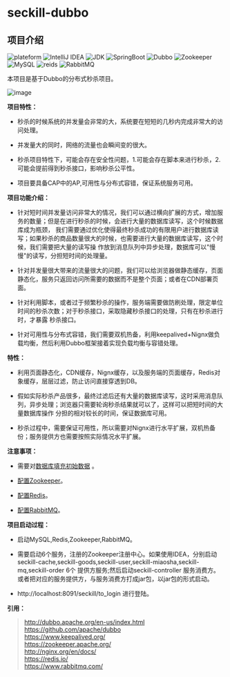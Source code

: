 # seckill-dubbo

## 项目介绍

![plateform](https://img.shields.io/badge/plateform-Linux-lightgrey.svg) 
![IntelliJ IDEA](https://img.shields.io/badge/IntelliJ%20IDEA-2018.1.2-8B0000.svg) 
![JDK](https://img.shields.io/badge/JDK-1.8.0_16-3A5FCD.svg) 
![SpringBoot](https://img.shields.io/badge/SpringBoot-2.1.6.RELEASE-blue.svg) 
![Dubbo](https://img.shields.io/badge/Dubbo-2.7.1-orange.svg) 
![Zookeeper](https://img.shields.io/badge/ZooKeeper-3.4.5-yellowgreen.svg) 
![MySQL](https://img.shields.io/badge/MySQL-8.0.16-brightgreen.svg) 
![reids](https://img.shields.io/badge/Redis-5.0.5-brightgreen.svg) 
![RabbitMQ](https://img.shields.io/badge/RabbitMQ-3.7.15-blue.svg) 



本项目是基于Dubbo的分布式秒杀项目。

![image](https://github.com/wtiscm/seckill-dubbo/blob/master/doc/demo.gif)

**项目特性：** 
- 秒杀的时候系统的并发量会非常的大，系统要在短短的几秒内完成非常大的访问处理。 

- 并发量大的同时，网络的流量也会瞬间变的很大。 

- 秒杀项目特性下，可能会存在安全性问题，1.可能会存在脚本来进行秒杀，2.可能会提前得到秒杀接口，影响秒杀公平性。 

- 项目要具备CAP中的AP,可用性与分布式容错，保证系统服务可用。

**项目功能介绍：**

- 针对短时间并发量访问非常大的情况，我们可以通过横向扩展的方式，增加服务的数量；但是在进行秒杀的时候，会进行大量的数据库读写，这个时候数据库成为瓶颈，
我们需要通过优化使得最终秒杀成功的有限用户进行数据库读写；如果秒杀的商品数量很大的时候，也需要进行大量的数据库读写，这个时候，我们需要把大量的读写操
作放到消息队列中异步处理，数据库可以"慢慢"的读写，分担短时间的处理量。

- 针对并发量很大带来的流量很大的问题，我们可以给浏览器做静态缓存，页面静态化，服务只返回访问所需要的数据而不是整个页面；或者在CDN部署页面。 

- 针对利用脚本，或者过于频繁秒杀的操作，服务端需要做防刷处理，限定单位时间的秒杀次数；对于秒杀接口，采取隐藏秒杀接口的处理，只有在秒杀进行时，才暴露
秒杀接口。 

- 针对可用性与分布式容错，我们需要双机热备，利用keepalived+Nignx做负载均衡，然后利用Dubbo框架接着实现负载均衡与容错处理。 


**特性：**

- 利用页面静态化，CDN缓存，Nignx缓存，以及服务端的页面缓存，Redis对象缓存，层层过滤，防止访问直接穿透到DB。

- 假如实际秒杀产品很多，最终过滤后还有大量的数据库读写，这时采用消息队列，异步处理；浏览器只需要轮询秒杀结果就可以了，这样可以把短时间的大量数据库操作
分担的相对较长的时间，保证数据库可用。

- 秒杀过程中，需要保证可用性，所以需要对Nignx进行水平扩展，双机热备份；服务提供方也需要按照实际情况水平扩展。

**注意事项：**

- 需要对[数据库填充初始数据](https://github.com/wtiscm/seckill-dubbo/blob/master/doc/miaosha.sql) 。

- [配置Zookeeper](https://github.com/wtiscm/seckill-dubbo/blob/master/doc/Zookeeper.md)。

- [配置Redis](https://github.com/wtiscm/seckill-dubbo/blob/master/doc/Redis.md)。

- [配置RabbitMQ](https://github.com/wtiscm/seckill-dubbo/blob/master/doc/RabbitMQ.md)。

**项目启动过程：**

- 启动MySQL,Redis,Zookeeper,RabbitMQ。
- 需要启动6个服务，注册的Zookeeper注册中心。如果使用IDEA，分别启动 seckill-cache,seckill-goods,seckill-user,seckill-miaosha,seckill-mq,seckill-order 6个
  提供方服务;然后启动seckill-controller 服务消费方。 或者把对应的服务提供方，与服务消费方打成jar包，以jar包的形式启动。

- http://localhost:8091/seckill/to_login 进行登陆。


**引用：**
>  <http://dubbo.apache.org/en-us/index.html>  
>  <https://github.com/apache/dubbo>  
>  <https://www.keepalived.org/>  
>  <https://zookeeper.apache.org/>  
>  <http://nginx.org/en/docs/>  
>  <https://redis.io/>  
>  <https://www.rabbitmq.com/>  
